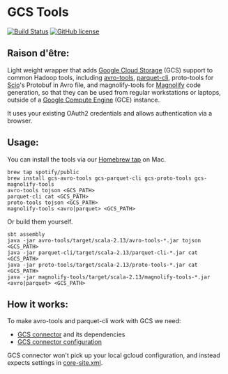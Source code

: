 GCS Tools
=========

[![Build Status](https://img.shields.io/github/workflow/status/spotify/gcs-tools/CI)](https://github.com/spotify/gcs-tools/actions?query=workflow%3ACI)
[![GitHub license](https://img.shields.io/github/license/spotify/gcs-tools.svg)](./LICENSE)

## Raison d'être:

Light weight wrapper that adds [Google Cloud Storage](https://cloud.google.com/storage/) (GCS) support to common Hadoop tools, including [avro-tools](https://mvnrepository.com/artifact/org.apache.avro/avro-tools), [parquet-cli](https://mvnrepository.com/artifact/org.apache.parquet/parquet-cli), proto-tools for [Scio](https://github.com/spotify/scio)'s Protobuf in Avro file, and magnolify-tools for [Magnolify](https://github.com/spotify/magnolify) code generation, so that they can be used from regular workstations or laptops, outside of a [Google Compute Engine](https://cloud.google.com/compute/) (GCE) instance.

It uses your existing OAuth2 credentials and allows authentication via a browser.

## Usage:

You can install the tools via our [Homebrew tap](https://github.com/spotify/homebrew-public) on Mac.

```
brew tap spotify/public
brew install gcs-avro-tools gcs-parquet-cli gcs-proto-tools gcs-magnolify-tools
avro-tools tojson <GCS_PATH>
parquet-cli cat <GCS_PATH>
proto-tools tojson <GCS_PATH>
magnolify-tools <avro|parquet> <GCS_PATH>
```

Or build them yourself.

```
sbt assembly
java -jar avro-tools/target/scala-2.13/avro-tools-*.jar tojson <GCS_PATH>
java -jar parquet-cli/target/scala-2.13/parquet-cli-*.jar cat <GCS_PATH>
java -jar proto-tools/target/scala-2.13/proto-tools-*.jar cat <GCS_PATH>
java -jar magnolify-tools/target/scala-2.13/magnolify-tools-*.jar <avro|parquet> <GCS_PATH>
```

## How it works:

To make avro-tools and parquet-cli work with GCS we need:
- [GCS connector](https://github.com/GoogleCloudPlatform/bigdata-interop) and its dependencies
- [GCS connector configuration](//github.com/spotify/gcs-tools/blob/master/shared/src/main/resources/core-site.xml)

GCS connector won't pick up your local gcloud configuration, and instead expects settings
in [core-site.xml](https://github.com/spotify/gcs-tools/blob/master/shared/src/main/resources/core-site.xml).
